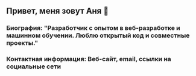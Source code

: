 ## Привет, меня зовут Аня 👋

### Биография:  "Разработчик с опытом в веб-разработке и машинном обучении. Люблю открытый код и совместные проекты."
### Контактная информация: Веб-сайт, email, ссылки на социальные сети
